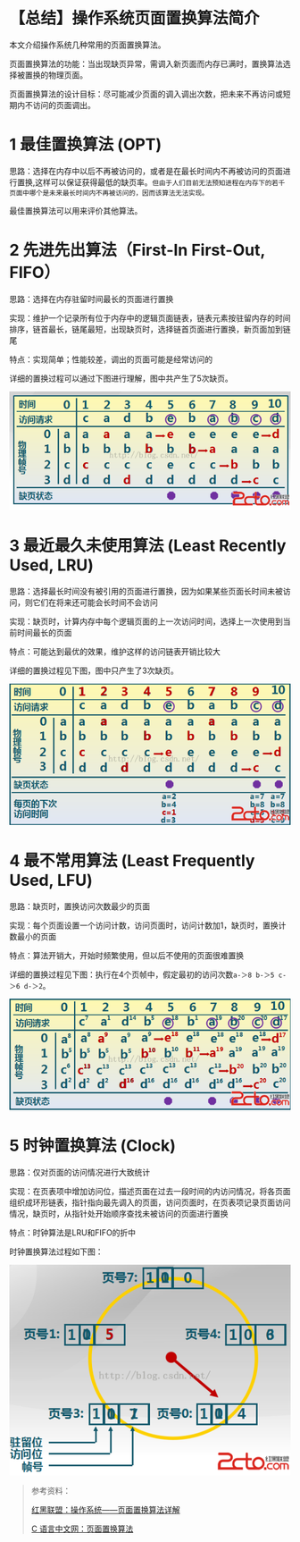 # 【总结】操作系统页面置换算法简介

本文介绍操作系统几种常用的页面置换算法。

页面置换算法的功能：当出现缺页异常，需调入新页面而内存已满时，置换算法选择被置换的物理页面。

页面置换算法的设计目标：尽可能减少页面的调入调出次数，把未来不再访问或短期内不访问的页面调出。

# 1 最佳置换算法 (OPT)

思路：选择在内存中以后不再被访问的，或者是在最长时间内不再被访问的页面进行置换,这样可以保证获得最低的缺页率。`但由于人们目前无法预知进程在内存下的若千页面中哪个是未来最长时间内不再被访问的，因而该算法无法实现。`

最佳置换算法可以用来评价其他算法。

# 2 先进先出算法（First-In First-Out, FIFO）

思路：选择在内存驻留时间最长的页面进行置换

实现：维护一个记录所有位于内存中的逻辑页面链表，链表元素按驻留内存的时间排序，链首最长，链尾最短，出现缺页时，选择链首页面进行置换，新页面加到链尾

特点：实现简单；性能较差，调出的页面可能是经常访问的

详细的置换过程可以通过下图进行理解，图中共产生了5次缺页。

![图解页面置换算法 - 先进先出算法](../asset/image/blog/2016-10-14-the-page-replacement-algorithm/001.png)

# 3 最近最久未使用算法 (Least Recently Used, LRU)

思路：选择最长时间没有被引用的页面进行置换，因为如果某些页面长时间未被访问，则它们在将来还可能会长时间不会访问

实现：缺页时，计算内存中每个逻辑页面的上一次访问时间，选择上一次使用到当前时间最长的页面

特点：可能达到最优的效果，维护这样的访问链表开销比较大

详细的置换过程见下图，图中只产生了3次缺页。

![图解页面置换算法 - 最近最久未使用算法](../asset/image/blog/2016-10-14-the-page-replacement-algorithm/002.png)

# 4 最不常用算法 (Least Frequently Used, LFU)

思路：缺页时，置换访问次数最少的页面

实现：每个页面设置一个访问计数，访问页面时，访问计数加1，缺页时，置换计数最小的页面

特点：算法开销大，开始时频繁使用，但以后不使用的页面很难置换

详细的置换过程见下图：执行在4个页帧中，假定最初的访问次数`a-＞8 b-＞5 c-＞6 d-＞2`。

![图解页面置换算法 - 最不常用算法](../asset/image/blog/2016-10-14-the-page-replacement-algorithm/003.png)

# 5 时钟置换算法 (Clock)

思路：仅对页面的访问情况进行大致统计

实现：在页表项中增加访问位，描述页面在过去一段时间的内访问情况，将各页面组织成环形链表，指针指向最先调入的页面，访问页面时，在页表项记录页面访问情况，缺页时，从指针处开始顺序查找未被访问的页面进行置换

特点：时钟算法是LRU和FIFO的折中

时钟置换算法过程如下图：

![图解页面置换算法 - 时钟置换算法](../asset/image/blog/2016-10-14-the-page-replacement-algorithm/004.png)

>参考资料：
>
>[红黑联盟：操作系统——页面置换算法详解](http://www.2cto.com/os/201508/431266.html)
>
>[C 语言中文网：页面置换算法](http://c.biancheng.net/cpp/html/2614.html)
